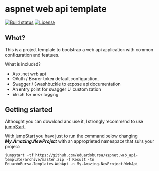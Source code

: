 # aspnet web api template

[![Build status](https://ci.appveyor.com/api/projects/status/2kd6y98veiki3fyq/branch/master?svg=true)](https://ci.appveyor.com/project/eduardobursa/aspnet-web-api-template/branch/master)
[![License](http://img.shields.io/:license-MIT-blue.svg)](https://raw.githubusercontent.com/eduardobursa/aspnet.web_api-template/master/LICENSE)

## What?
This is a project template to bootstrap a web api application with common configuration and features.

What is included?
- Asp .net web api
- OAuth / Bearer token default configuration, 
- Swagger / Swashbuckle to expose api documentation
 - An entry point for swagger UI customization
- Elmah for error logging

## Getting started
Althought you can download and use it, I strongly recommend to use [jumpStart](https://github.com/giacomelli/jumpstart).

With jumpStart you have just to run the command below changing ***My.Amazing.NewProject*** with an approprieted namespace that suits your project:

```shell
jumpstart -tf https://github.com/eduardobursa/aspnet.web_api-template/archive/master.zip -f Result -tn EduardoBursa.Templates.WebApi -n My.Amazing.NewProject.WebApi
```
